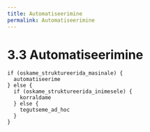 ```yaml
---
title: Automatiseerimine
permalink: Automatiseerimine
---
```


# 3.3 Automatiseerimine

```
if (oskame_struktureerida_masinale) {
  automatiseerime
} else {
  if (oskame_struktureerida_inimesele) {
    korraldame
  } else {
    tegutseme_ad_hoc
  }
}
```
